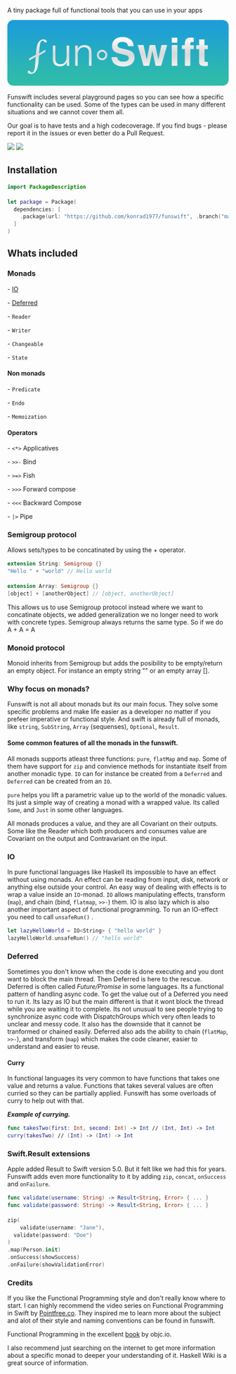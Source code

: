 A tiny package full of functional tools that you can use in your apps



!["Logo"](https://github.com/konrad1977/funswift/blob/main/Images/logo.png)



Funswift includes several playground pages so you can see how a specific functionality can be used. Some of the types can be used in many different situations and we cannot cover them all. 

Our goal is to have tests and a high codecoverage. If you find bugs - please report it in the issues or even better do a Pull Request.



![](https://img.shields.io/github/license/konrad1977/funswift) ![](https://img.shields.io/github/languages/top/konrad1977/funswift)



## Installation

```swift
import PackageDescription

let package = Package(
  dependencies: [
    .package(url: "https://github.com/konrad1977/funswift", .branch("main")),
  ]
)
```



## Whats included

### Monads

\- [IO](#IO)

\- [Deferred](#deferred)

\- `Reader`

\- `Writer`

\- `Changeable`

\- `State`

#### Non monads

\- `Predicate`

\- `Endo`

\- `Memoization`

#### Operators

\- `<*>`  Applicatives 

\- `>>-`  Bind 

\- `>=>`  Fish

\- `>>>`  Forward compose 

\- `<<<`  Backward Compose 

\- `|>`  Pipe

### Semigroup protocol

Allows sets/types to be concatinated by using the + operator. 

```swift
extension String: Semigroup {}
"Hello " + "world" // Hello world

extension Array: Semigroup {}
[object] + [anotherObject] // [object, anotherObject]
```

This allows us to use Semigroup protocol instead where we want to concatinate objects, we added generalization we no longer need to work with concrete types. Semigroup always returns the same type. So if we do A + A = A

### Monoid protocol

Monoid inherits from Semigroup but adds the posibility to be empty/return an empty object. For instance an empty string  "" or an empty array [].

### Why focus on monads?

Funswift is not all about monads but its our main focus. They solve some specific problems and make life easier as a developer no matter if you prefeer imperative or functional style. And swift is already full of monads, like `string`, `SubString`, `Array` (sequenses), `Optional`, `Result`.

#### Some common features of all the monads in the funswift.

All monads supports atleast three functions: `pure`, `flatMap` and `map`. Some of them have support for `zip` and convience methods for instantiate itself from another monadic type. `IO` can for instance be created from a `Deferred` and `Deferred` can be created from an `IO`.

`pure` helps you lift a parametric value up to the world of the monadic values. Its just a simple way of creating a monad with a wrapped value. Its called `Some`, and `Just` in some other languages.

All monads produces a value, and they are all Covariant on their outputs. Some like the Reader which both producers and consumes value are Covariant on the output and Contravariant on the input. 

### IO

In pure functional languages like Haskell its impossible to have an effect without using monads. An effect can be reading from input, disk, network or anything else outside your control. An easy way of dealing with effects is to wrap a value inside an `IO`-monad. `IO` allows manipulating effects, transform (`map`), and chain (bind, `flatmap`, `>>-`) them. IO is also lazy which is also another important aspect of functional programming. To run an IO-effect you need to call `unsafeRun()` . 

```swift
let lazyHelloWorld = IO<String> { "hello world" }
lazyHelloWorld.unsafeRun() // "hello world"
```

### Deferred

Sometimes you don't know when the code is done executing and you dont want to block the main thread. Then Deferred is here to the rescue. Deferred is often called *Future/Promise* in some languages. Its a functional pattern of handling async code. To get the value out of a Deferred you need to run it. Its lazy as IO but the main different is that it wont block the thread while you are waiting it to complete. Its not unusual to see people trying to synchronize async code with DispatchGroups which very often leads to unclear and messy code. It also has the downside that it cannot be tranformed or chained easily. Deferred also ads the ability to chain (`flatMap`, `>>-`), and transform (`map`) which makes the code cleaner, easier to understand and easier to reuse. 

#### Curry

In functional languages its very common to have functions that takes one value and returns a value. Functions that takes several values are often curried so they can be partially applied. Funswift has some overloads of curry to help out with that.

***Example of currying.*** 

```swift
func takesTwo(first: Int, second: Int) -> Int // (Int, Int) -> Int
curry(takesTwo) // (Int) -> (Int) -> Int
```

### Swift.Result extensions

Apple added Result to Swift version 5.0. But it felt like we had this for years. Funswift adds even more functionality to it by adding `zip`, `concat`, `onSuccess` and `onFailure`.

```swift
func validate(username: String) -> Result<String, Error> { ... }
func validate(password: String) -> Result<String, Error> { ... }

zip(
	validate(username: "Jane"),
  validate(password: "Doe")
)
.map(Person.init)
.onSuccess(showSuccess)
.onFailure(showValidationError)
```

### Credits

If you like the Functional Programming style and don't really know where to start. I can highly recommend the video series on Functional Programming in Swift by [Pointfree.co](https://www.pointfree.co). They inspired me to learn more about the subject and alot of their style and naming conventions can be found in funswift.

Functional Programming in the excellent [book](https://www.objc.io/books/functional-swift/) by objc.io. 

I also recommend just searching on the internet to get more information about a specific monad to deeper your understanding of it. Haskell Wiki is a great source of information.
